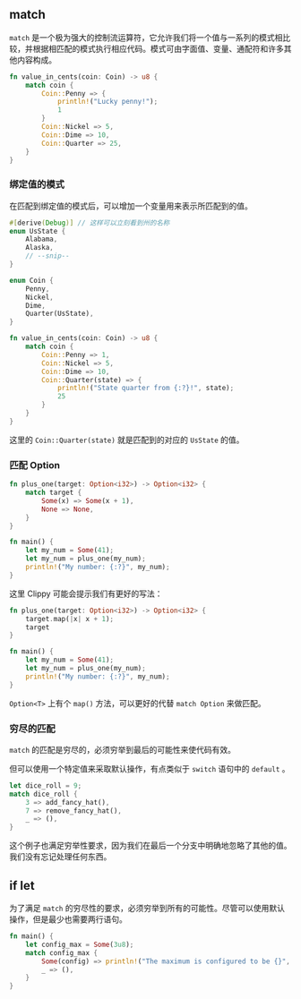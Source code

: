 ## match

`match` 是一个极为强大的控制流运算符，它允许我们将一个值与一系列的模式相比较，并根据相匹配的模式执行相应代码。模式可由字面值、变量、通配符和许多其他内容构成。

```rust
fn value_in_cents(coin: Coin) -> u8 {
    match coin {
        Coin::Penny => {
            println!("Lucky penny!");
            1
        }
        Coin::Nickel => 5,
        Coin::Dime => 10,
        Coin::Quarter => 25,
    }
}
```

### 绑定值的模式

在匹配到绑定值的模式后，可以增加一个变量用来表示所匹配到的值。

```rust
#[derive(Debug)] // 这样可以立刻看到州的名称
enum UsState {
    Alabama,
    Alaska,
    // --snip--
}

enum Coin {
    Penny,
    Nickel,
    Dime,
    Quarter(UsState),
}

fn value_in_cents(coin: Coin) -> u8 {
    match coin {
        Coin::Penny => 1,
        Coin::Nickel => 5,
        Coin::Dime => 10,
        Coin::Quarter(state) => {
            println!("State quarter from {:?}!", state);
            25
        }
    }
}
```

这里的 `Coin::Quarter(state)` 就是匹配到的对应的 `UsState` 的值。

### 匹配 Option

```rust
fn plus_one(target: Option<i32>) -> Option<i32> {
    match target {
        Some(x) => Some(x + 1),
        None => None,
    }
}

fn main() {
    let my_num = Some(41);
    let my_num = plus_one(my_num);
    println!("My number: {:?}", my_num);
}
```

这里 Clippy 可能会提示我们有更好的写法：

```rust
fn plus_one(target: Option<i32>) -> Option<i32> {
    target.map(|x| x + 1);
    target
}

fn main() {
    let my_num = Some(41);
    let my_num = plus_one(my_num);
    println!("My number: {:?}", my_num);
}
```

`Option<T>` 上有个 `map()`  方法，可以更好的代替 `match Option` 来做匹配。

### 穷尽的匹配

`match`  的匹配是穷尽的，必须穷举到最后的可能性来使代码有效。

但可以使用一个特定值来采取默认操作，有点类似于 `switch` 语句中的 `default` 。

```rust
let dice_roll = 9;
match dice_roll {
    3 => add_fancy_hat(),
    7 => remove_fancy_hat(),
    _ => (),
}
```

这个例子也满足穷举性要求，因为我们在最后一个分支中明确地忽略了其他的值。我们没有忘记处理任何东西。

## if let

为了满足 `match` 的穷尽性的要求，必须穷举到所有的可能性。尽管可以使用默认操作，但是最少也需要两行语句。

```rust
fn main() {
    let config_max = Some(3u8);
    match config_max {
        Some(config) => println!("The maximum is configured to be {}", config),
        _ => (),
    }
}
```